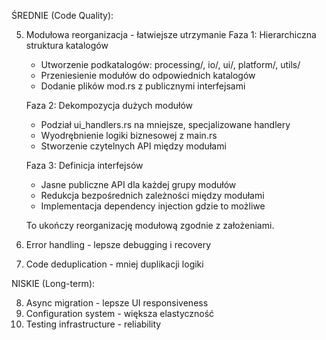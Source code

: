 

  ŚREDNIE (Code Quality):

  5. Modułowa reorganizacja - łatwiejsze utrzymanie
                          Faza 1: Hierarchiczna struktura katalogów
      - Utworzenie podkatalogów: processing/, io/, ui/, platform/, utils/
      - Przeniesienie modułów do odpowiednich katalogów
      - Dodanie plików mod.rs z publicznymi interfejsami
     
     Faza 2: Dekompozycja dużych modułów
     - Podział ui_handlers.rs na mniejsze, specjalizowane handlery
     - Wyodrębnienie logiki biznesowej z main.rs
     - Stworzenie czytelnych API między modułami
     
     Faza 3: Definicja interfejsów
     - Jasne publiczne API dla każdej grupy modułów
     - Redukcja bezpośrednich zależności między modułami
     - Implementacja dependency injection gdzie to możliwe
     
     To ukończy reorganizację modułową zgodnie z założeniami.
  6. Error handling - lepsze debugging i recovery
  7. Code deduplication - mniej duplikacji logiki

  NISKIE (Long-term):

  8. Async migration - lepsze UI responsiveness
  9. Configuration system - większa elastyczność
  10. Testing infrastructure - reliability